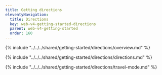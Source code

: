 ```yaml
---
title: Getting directions
eleventyNavigation:
  title: Directions
  key: web-v4-getting-started-directions
  parent: web-v4-getting-started
  order: 160
---
```


<!-- Overview -->
{% include "../../../shared/getting-started/directions/overview.md" %}

<!-- Directions -->
{% include "../../../shared/getting-started/directions/directions.md" %}


<!-- Travel-mode -->
{% include "../../../shared/getting-started/directions/travel-mode.md" %}
